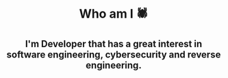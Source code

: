 <h1 align="center">Who am I 🕷️ </h4>

<h2 align="center">I'm Developer that has a great interest in software engineering, cybersecurity and reverse engineering.</h2>

<br>


